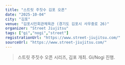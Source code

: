 ```yaml
---
title: "스트릿 주짓수 김포 오픈"
date: "2025-10-04"
city: "김포"
venue: "김포시민회관체육관 (경기도 김포시 사우중로 26)"
organizer: "Street Jiujitsu"
tags: ["gi","nogi","street"]
registrationUrl: "https://www.street-jiujitsu.com/"
sourceUrl: "https://www.street-jiujitsu.com/"
---
```


> 스트릿 주짓수 오픈 시리즈, 김포 개최. Gi/Nogi 진행.
